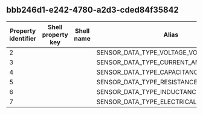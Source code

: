 ## bbb246d1-e242-4780-a2d3-cded84f35842

Property identifier | Shell property key | Shell name | Alias
--- | --- | --- | ---
2 |  |  | SENSOR_DATA_TYPE_VOLTAGE_VOLTS
3 |  |  | SENSOR_DATA_TYPE_CURRENT_AMPS
4 |  |  | SENSOR_DATA_TYPE_CAPACITANCE_FARAD
5 |  |  | SENSOR_DATA_TYPE_RESISTANCE_OHMS
6 |  |  | SENSOR_DATA_TYPE_INDUCTANCE_HENRY
7 |  |  | SENSOR_DATA_TYPE_ELECTRICAL_POWER_WATTS

